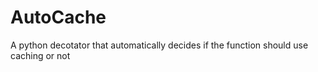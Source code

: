 # AutoCache
A python decotator that automatically decides if the function should use caching or not
